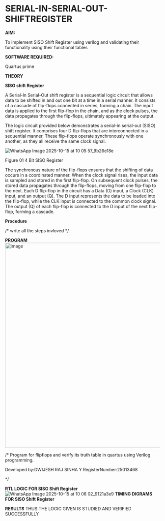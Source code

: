 # SERIAL-IN-SERIAL-OUT-SHIFTREGISTER

**AIM:**

To implement  SISO Shift Register using verilog and validating their functionality using their functional tables

**SOFTWARE REQUIRED:**

Quartus prime

**THEORY**

**SISO shift Register**

A Serial-In Serial-Out shift register is a sequential logic circuit that allows data to be shifted in and out one bit at a time in a serial manner. It consists of a cascade of flip-flops connected in series, forming a chain. The input data is applied to the first flip-flop in the chain, and as the clock pulses, the data propagates through the flip-flops, ultimately appearing at the output.

The logic circuit provided below demonstrates a serial-in serial-out (SISO) shift register. It comprises four D flip-flops that are interconnected in a sequential manner. These flip-flops operate synchronously with one another, as they all receive the same clock signal.

![WhatsApp Image 2025-10-15 at 10 05 57_9b26e18e](https://github.com/user-attachments/assets/be51ea62-8dcb-41e6-a5d4-dc16cbb64bc3)


Figure 01 4 Bit SISO Register

The synchronous nature of the flip-flops ensures that the shifting of data occurs in a coordinated manner. When the clock signal rises, the input data is sampled and stored in the first flip-flop. On subsequent clock pulses, the stored data propagates through the flip-flops, moving from one flip-flop to the next.
Each D flip-flop in the circuit has a Data (D) input, a Clock (CLK) input, and an output (Q). The D input represents the data to be loaded into the flip-flop, while the CLK input is connected to the common clock signal. The output (Q) of each flip-flop is connected to the D input of the next flip-flop, forming a cascade.

**Procedure**

/* write all the steps invloved */

**PROGRAM**
<img width="1913" height="667" alt="image" src="https://github.com/user-attachments/assets/84c7e352-a3dd-47da-9ffd-ee56813d8468" />

/* Program for flipflops and verify its truth table in quartus using Verilog programming.

Developed by:DWIJESH RAJ SINHA Y RegisterNumber:25013468

*/

**RTL LOGIC FOR SISO Shift Register**
![WhatsApp Image 2025-10-15 at 10 06 02_9121a3e9](https://github.com/user-attachments/assets/f8e5cebc-4a5b-49b7-8964-49785c10f689)
**TIMING DIGRAMS FOR SISO Shift Register**

**RESULTS**
THUS THE LOGIC GIVEN IS STUDIED AND VERIFIED SUCCESSFULLY

